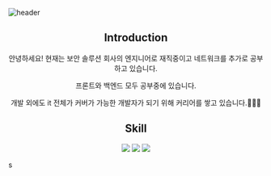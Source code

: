 ![header](https://capsule-render.vercel.app/api?type=slice&color=auto&height=200&section=header&text=Juho&desc=docs%20for%20explain&fontSize=60&rotate=14&fontAlignY=25&fontAlign=75&descAlignY=43&descAlign=80&&animation=twinkling)



<div align=center>

## Introduction

<p>안녕하세요! 현재는 보안 솔루션 회사의 엔지니어로 재직중이고 네트워크를 추가로 공부하고 있습니다.</p>

<p>프론트와 백엔드 모두 공부중에 있습니다. </p>

<p>개발 외에도 it 전체가 커버가 가능한 개발자가 되기 위해 커리어를 쌓고 있습니다.🧑🏻‍💻</p>



## Skill

<img src="https://img.shields.io/badge/?style=flat&logo=&logoColor=white"/>  <img src="https://img.shields.io/badge/React-61DAFB?style=flat&logo=React&logoColor=white"/>  <img src="https://img.shields.io/badge/React-61DAFB?style=flat&logo=React&logoColor=white"/>

</div>



s
